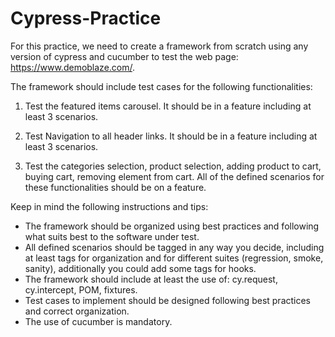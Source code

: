 # Cypress-Practice
For this practice, we need to create a framework from scratch using any version of cypress and cucumber to test the web page: https://www.demoblaze.com/. 

The framework should include test cases for the following functionalities:

1.  Test the featured items carousel. It should be in a feature including at least 3 scenarios.

2.  Test Navigation to all header links. It should be in a feature including at least 3 scenarios.

3.  Test the categories selection, product selection, adding product to cart, buying cart, removing element from cart. All of the defined scenarios for these functionalities should be on a feature.

Keep in mind the following instructions and tips:

- The framework should be organized using best practices and following what suits best to the software under test. 
- All defined scenarios should be tagged in any way you decide, including at least tags for organization and for different suites (regression, smoke, sanity), additionally you could add some tags for hooks.
- The framework should include at least the use of: cy.request, cy.intercept, POM, fixtures.
- Test cases to implement should be designed following best practices and correct organization.
- The use of cucumber is mandatory.

